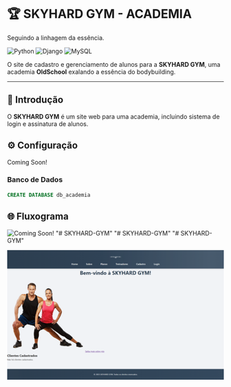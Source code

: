 
# 🏆 SKYHARD GYM - ACADEMIA
Seguindo a linhagem da essência.

![Python](https://img.shields.io/badge/-Python-333333?style=flat&logo=python)
![Django](https://img.shields.io/badge/-Django-333333?style=flat&logo=django)
![MySQL](https://img.shields.io/badge/-MySQL-333333?style=flat&logo=mysql)

O site  de cadastro e gerenciamento de alunos para a **SKYHARD GYM**, uma academia **OldSchool** exalando a essência do bodybuilding.

---

## 📌 Introdução
O **SKYHARD GYM** é um site web para uma academia, incluindo sistema de login e assinatura de alunos.


## ⚙️ Configuração

Coming Soon!

### Banco de Dados
```sql
CREATE DATABASE db_academia
```


## 🌐 Fluxograma

![Coming Soon!]()
"# SKYHARD-GYM" 
"# SKYHARD-GYM" 
"# SKYHARD-GYM" 

![Tela inicial do projeto](https://raw.githubusercontent.com/rafarfrafa/SKYHARD-GYM/refs/heads/main/evercapture_20-04-2025_at_12-09-30.png?raw=true)
